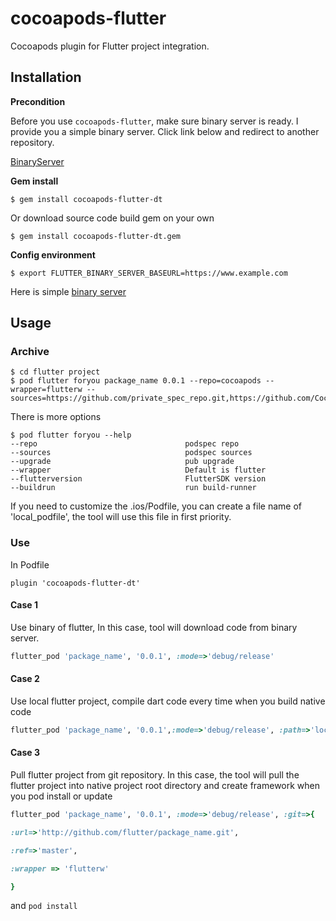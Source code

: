 # cocoapods-flutter

Cocoapods plugin for Flutter project integration.

## Installation

**Precondition**

Before you use `cocoapods-flutter`, make sure binary server is ready. I provide you a simple binary server. Click link below and redirect to another repository.

[BinaryServer](https://github.com/NicolasKim/binary_server.git)


**Gem install**

```
$ gem install cocoapods-flutter-dt
```
Or download source code build gem on your own
```
$ gem install cocoapods-flutter-dt.gem
```

**Config environment**
```
$ export FLUTTER_BINARY_SERVER_BASEURL=https://www.example.com
```
Here is simple [binary server](https://github.com/NicolasKim/binary_server.git)


## Usage


### Archive

```shell script
$ cd flutter project
$ pod flutter foryou package_name 0.0.1 --repo=cocoapods --wrapper=flutterw --sources=https://github.com/private_spec_repo.git,https://github.com/Cocoapods/Specs.git
```


There is more options
```shell script
$ pod flutter foryou --help
--repo                                 podspec repo
--sources                              podspec sources
--upgrade                              pub upgrade
--wrapper                              Default is flutter
--flutterversion                       FlutterSDK version
--buildrun                             run build-runner
```
If you need to customize the .ios/Podfile, you can create a file name of 'local_podfile', the tool will use this file in first priority.

### Use

In Podfile
```
plugin 'cocoapods-flutter-dt'
```


#### Case 1
Use binary of flutter, In this case, tool will download code from binary server.
```ruby
flutter_pod 'package_name', '0.0.1', :mode=>'debug/release'
```

#### Case 2
Use local flutter project, compile dart code every time when you build native code
```ruby
flutter_pod 'package_name', '0.0.1',:mode=>'debug/release', :path=>'local path of pubspec file'
```


#### Case 3
Pull flutter project from git repository. In this case, the tool will pull the flutter project into native project root directory and create framework when you pod install or update
```ruby
flutter_pod 'package_name', '0.0.1', :mode=>'debug/release', :git=>{

:url=>'http://github.com/flutter/package_name.git',

:ref=>'master',

:wrapper => 'flutterw'

}
```

and `pod install`